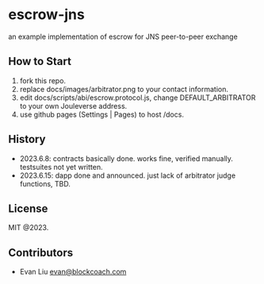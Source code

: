 # escrow-jns

an example implementation of escrow for JNS peer-to-peer exchange

## How to Start

1. fork this repo.
2. replace docs/images/arbitrator.png to your contact information.
3. edit docs/scripts/abi/escrow.protocol.js, change DEFAULT_ARBITRATOR to your own Jouleverse address.
4. use github pages (Settings | Pages) to host /docs.

## History

- 2023.6.8: contracts basically done. works fine, verified manually. testsuites not yet written.
- 2023.6.15: dapp done and announced. just lack of arbitrator judge functions, TBD.

## License

MIT @2023.

## Contributors

- Evan Liu <evan@blockcoach.com>

